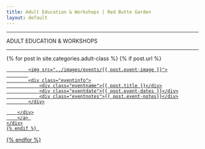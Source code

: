 ```yaml
---
title: Adult Education & Workshops | Red Butte Garden
layout: default
---
```


<div class="row-fluid clearfix">
	<div class=" col-xs-12 eventdivide">
			<hr>
				<div class="grid-header">ADULT EDUCATION & WORKSHOPS</div>		
			<hr>
	</div>
</div>

<div class="row-fluid">

  {% for post in site.categories.adult-class %}
    {% if post.url %}        
	<div class="col-xs-12 col-sm-6 col-md-4 col-lg-4">
		<a href="{{ post.url }}">
		<div class="eventwrapsmall hover">
		
			<img src="../images/events/{{ post.event-image }}">
			
			<div class="eventinfo">
				<div class="eventname">{{ post.title }}</div>
				<div class="eventdate">{{ post.event-dates }}</div>
				<div class="eventnotes">{{ post.event-notes}}</div>
			</div>
	
		</div>
		</a> 
	</div>
    {% endif %} 
  {% endfor %}
  
</div>
